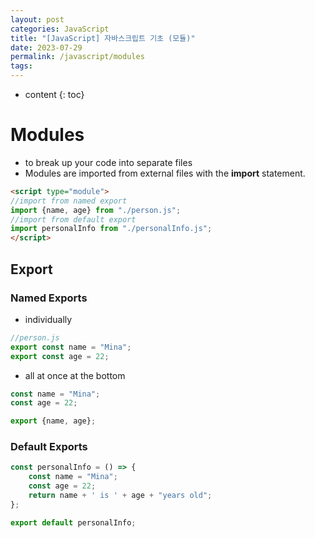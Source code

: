 ```yaml
---
layout: post
categories: JavaScript
title: "[JavaScript] 자바스크립트 기초 (모듈)"
date: 2023-07-29
permalink: /javascript/modules
tags:
---
```

* content
{: toc}
<!--more-->



# Modules
- to break up your code into separate files
- Modules are imported from external files with the **import** statement.
```html
<script type="module">
//import from named export
import {name, age} from "./person.js"; 
//import from default export
import personalInfo from "./personalInfo.js"; 
</script>
```
## Export
### Named Exports
- individually
```js
//person.js
export const name = "Mina";
export const age = 22;
```
- all at once at the bottom
```js
const name = "Mina";
const age = 22;

export {name, age};
```
### Default Exports
```js
const personalInfo = () => {
	const name = "Mina";
	const age = 22;
	return name + ' is ' + age + "years old";
};

export default personalInfo;
